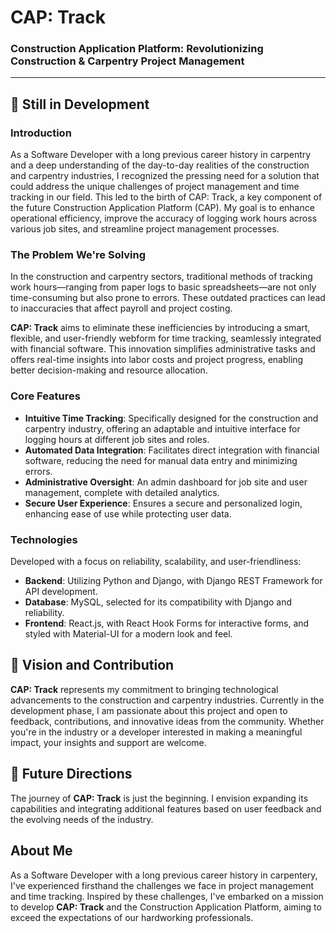 # CAP: Track
### Construction Application Platform: Revolutionizing Construction & Carpentry Project Management

---

## 🚧 Still in Development

### Introduction

As a Software Developer with a long previous career history in carpentry and a deep understanding of the day-to-day realities of the construction and carpentry industries, I recognized the pressing need for a solution that could address the unique challenges of project management and time tracking in our field. This led to the birth of CAP: Track, a key component of the future Construction Application Platform (CAP). My goal is to enhance operational efficiency, improve the accuracy of logging work hours across various job sites, and streamline project management processes.

### The Problem We're Solving

In the construction and carpentry sectors, traditional methods of tracking work hours—ranging from paper logs to basic spreadsheets—are not only time-consuming but also prone to errors. These outdated practices can lead to inaccuracies that affect payroll and project costing. 

**CAP: Track** aims to eliminate these inefficiencies by introducing a smart, flexible, and user-friendly webform for time tracking, seamlessly integrated with financial software. This innovation simplifies administrative tasks and offers real-time insights into labor costs and project progress, enabling better decision-making and resource allocation.

### Core Features

- **Intuitive Time Tracking**: Specifically designed for the construction and carpentry industry, offering an adaptable and intuitive interface for logging hours at different job sites and roles.
- **Automated Data Integration**: Facilitates direct integration with financial software, reducing the need for manual data entry and minimizing errors.
- **Administrative Oversight**: An admin dashboard for job site and user management, complete with detailed analytics.
- **Secure User Experience**: Ensures a secure and personalized login, enhancing ease of use while protecting user data.

### Technologies

Developed with a focus on reliability, scalability, and user-friendliness:
- **Backend**: Utilizing Python and Django, with Django REST Framework for API development.
- **Database**: MySQL, selected for its compatibility with Django and reliability.
- **Frontend**: React.js, with React Hook Forms for interactive forms, and styled with Material-UI for a modern look and feel.

## 🌟 Vision and Contribution

**CAP: Track** represents my commitment to bringing technological advancements to the construction and carpentry industries. Currently in the development phase, I am passionate about this project and open to feedback, contributions, and innovative ideas from the community. Whether you're in the industry or a developer interested in making a meaningful impact, your insights and support are welcome.

## 🔮 Future Directions

The journey of **CAP: Track** is just the beginning. I envision expanding its capabilities and integrating additional features based on user feedback and the evolving needs of the industry.

## About Me

As a Software Developer with a long previous career history in carpentery, I've experienced firsthand the challenges we face in project management and time tracking. Inspired by these challenges, I've embarked on a mission to develop **CAP: Track** and the Construction Application Platform, aiming to exceed the expectations of our hardworking professionals.
